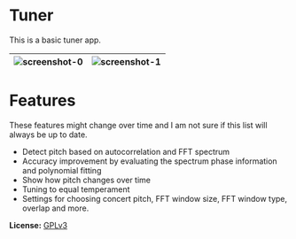 # Tuner

This is a basic tuner app. 

|![screenshot-0](https://github.com/thetwom/Tuner/blob/master/fastlane/metadata/android/en-US/images/phoneScreenshots/00.png) |![screenshot-1](https://github.com/thetwom/Tuner/blob/master/fastlane/metadata/android/en-US/images/phoneScreenshots/01.png)  
|---|---|

# Features

These features might change over time and I am not sure if this list will always be up to date.
* Detect pitch based on autocorrelation and FFT spectrum
* Accuracy improvement by evaluating the spectrum phase information and polynomial fitting
* Show how pitch changes over time
* Tuning to equal temperament
* Settings for choosing concert pitch, FFT window size, FFT window type, overlap and more.

**License:** [GPLv3](https://www.gnu.org/licenses/gpl-3.0)
